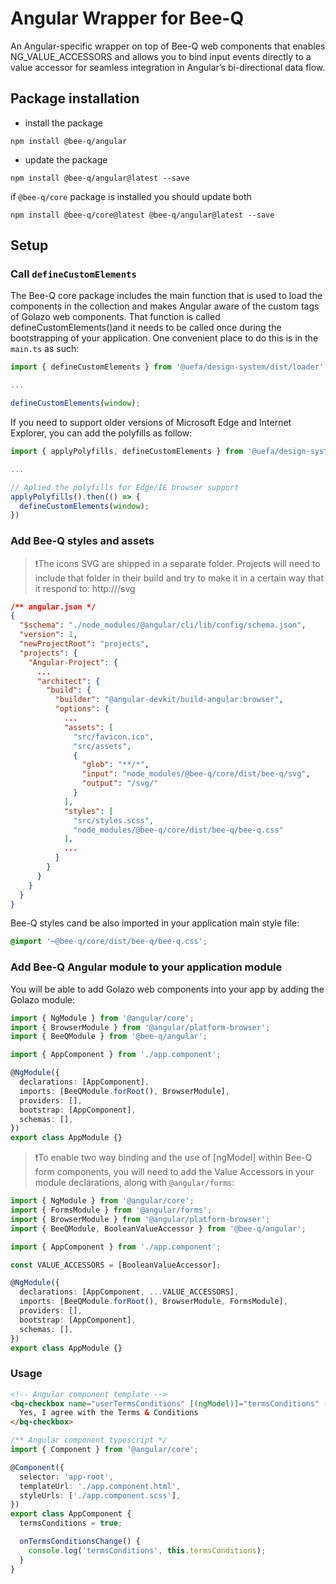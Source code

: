 # Angular Wrapper for Bee-Q

An Angular-specific wrapper on top of Bee-Q web components that enables NG_VALUE_ACCESSORS and allows you to bind input events directly to a value accessor for seamless integration in Angular’s bi-directional data flow.

## Package installation

- install the package

```
npm install @bee-q/angular
```

- update the package

```
npm install @bee-q/angular@latest --save
```

if `@bee-q/core` package is installed you should update both

```
npm install @bee-q/core@latest @bee-q/angular@latest --save
```

## Setup

### Call `defineCustomElements`

The Bee-Q core package includes the main function that is used to load the components in the collection and makes Angular aware of the custom tags of Golazo web components. That function is called defineCustomElements()and it needs to be called once during the bootstrapping of your application. One convenient place to do this is in the `main.ts` as such:

```ts
import { defineCustomElements } from '@uefa/design-system/dist/loader';

...

defineCustomElements(window);
```

If you need to support older versions of Microsoft Edge and Internet Explorer, you can add the polyfills as follow:

```ts
import { applyPolyfills, defineCustomElements } from '@uefa/design-system/dist/loader';

...

// Aplied the polyfills for Edge/IE browser support
applyPolyfills().then(() => {
  defineCustomElements(window);
})
```

### Add Bee-Q styles and assets

> ❗️The icons SVG are shipped in a separate folder. Projects will need to include that folder in their build and try to make it in a certain way that it respond to: http://<domain>/svg

```json
/** angular.json */
{
  "$schema": "./node_modules/@angular/cli/lib/config/schema.json",
  "version": 1,
  "newProjectRoot": "projects",
  "projects": {
    "Angular-Project": {
      ...
      "architect": {
        "build": {
          "builder": "@angular-devkit/build-angular:browser",
          "options": {
            ...
            "assets": [
              "src/favicon.ico",
              "src/assets",
              {
                "glob": "**/*",
                "input": "node_modules/@bee-q/core/dist/bee-q/svg",
                "output": "/svg/"
              }
            ],
            "styles": [
              "src/styles.scss",
              "node_modules/@bee-q/core/dist/bee-q/bee-q.css"
            ],
            ...
          }
		}
      }
    }
  }
}
```

Bee-Q styles cand be also imported in your application main style file:

```css
@import '~@bee-q/core/dist/bee-q/bee-q.css';
```

### Add Bee-Q Angular module to your application module

You will be able to add Golazo web components into your app by adding the Golazo module:

```ts
import { NgModule } from '@angular/core';
import { BrowserModule } from '@angular/platform-browser';
import { BeeQModule } from '@bee-q/angular';

import { AppComponent } from './app.component';

@NgModule({
  declarations: [AppComponent],
  imports: [BeeQModule.forRoot(), BrowserModule],
  providers: [],
  bootstrap: [AppComponent],
  schemas: [],
})
export class AppModule {}
```

> ❗️To enable two way binding and the use of [ngModel] within Bee-Q form components, you will need to add the Value Accessors in your module declarations, along with `@angular/forms`:

```ts
import { NgModule } from '@angular/core';
import { FormsModule } from '@angular/forms';
import { BrowserModule } from '@angular/platform-browser';
import { BeeQModule, BooleanValueAccessor } from '@bee-q/angular';

import { AppComponent } from './app.component';

const VALUE_ACCESSORS = [BooleanValueAccessor];

@NgModule({
  declarations: [AppComponent, ...VALUE_ACCESSORS],
  imports: [BeeQModule.forRoot(), BrowserModule, FormsModule],
  providers: [],
  bootstrap: [AppComponent],
  schemas: [],
})
export class AppModule {}
```

### Usage

```html
<!-- Angular component template -->
<bq-checkbox name="userTermsConditions" [(ngModel)]="termsConditions" (bqChange)="onTermsConditionsChange()">
  Yes, I agree with the Terms & Conditions
</bq-checkbox>
```

```ts
/** Angular component typescript */
import { Component } from '@angular/core';

@Component({
  selector: 'app-root',
  templateUrl: './app.component.html',
  styleUrls: ['./app.component.scss'],
})
export class AppComponent {
  termsConditions = true;

  onTermsConditionsChange() {
    console.log('termsConditions', this.termsConditions);
  }
}
```
